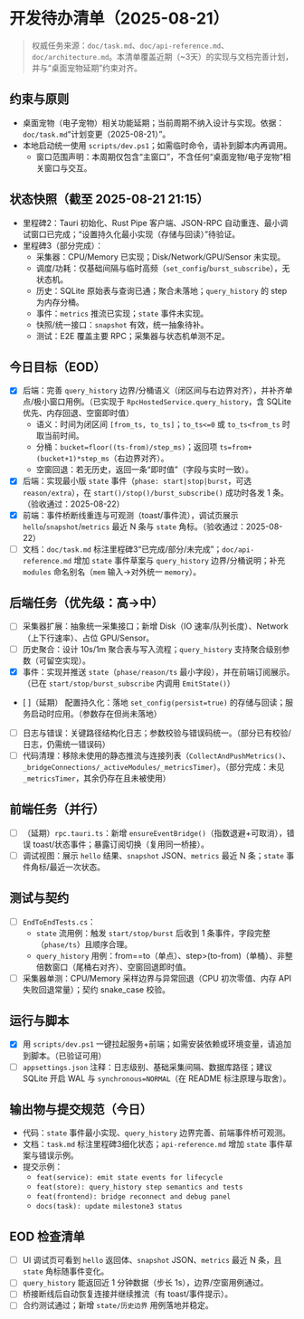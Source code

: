 # 开发待办清单（2025-08-21）

> 权威任务来源：`doc/task.md`、`doc/api-reference.md`、`doc/architecture.md`。本清单覆盖近期（~3天）的实现与文档完善计划，并与“桌面宠物延期”约束对齐。

## 约束与原则
- 桌面宠物（电子宠物）相关功能延期；当前周期不纳入设计与实现。依据：`doc/task.md`“计划变更（2025-08-21）”。
- 本地启动统一使用 `scripts/dev.ps1`；如需临时命令，请补到脚本内再调用。
  - 窗口范围声明：本周期仅包含“主窗口”，不含任何“桌面宠物/电子宠物”相关窗口与交互。

## 状态快照（截至 2025-08-21 21:15）
- 里程碑2：Tauri 初始化、Rust Pipe 客户端、JSON-RPC 自动重连、最小调试窗口已完成；“设置持久化最小实现（存储与回读）”待验证。
- 里程碑3（部分完成）：
  - 采集器：CPU/Memory 已实现；Disk/Network/GPU/Sensor 未实现。
  - 调度/功耗：仅基础间隔与临时高频（`set_config`/`burst_subscribe`），无状态机。
  - 历史：SQLite 原始表与查询已通；聚合未落地；`query_history` 的 step 为内存分桶。
  - 事件：`metrics` 推流已实现；`state` 事件未实现。
  - 快照/统一接口：`snapshot` 有效，统一抽象待补。
  - 测试：E2E 覆盖主要 RPC；采集器与状态机单测不足。

## 今日目标（EOD）
- [x] 后端：完善 `query_history` 边界/分桶语义（闭区间与右边界对齐），并补齐单点/极小窗口用例。（已实现于 `RpcHostedService.query_history`，含 SQLite 优先、内存回退、空窗即时值）
  - 语义：时间为闭区间 `[from_ts, to_ts]`；`to_ts<=0` 或 `to_ts<from_ts` 时取当前时间。
  - 分桶：`bucket=floor((ts-from)/step_ms)`；返回项 `ts=from+(bucket+1)*step_ms`（右边界对齐）。
  - 空窗回退：若无历史，返回一条“即时值”（字段与实时一致）。
- [x] 后端：实现最小版 `state` 事件（`phase: start|stop|burst`，可选 `reason/extra`），在 `start()/stop()/burst_subscribe()` 成功时各发 1 条。（验收通过：2025-08-22）
- [x] 前端：事件桥断线重连与可观测（toast/事件流），调试页展示 `hello`/`snapshot`/`metrics` 最近 N 条与 `state` 角标。（验收通过：2025-08-22）
- [ ] 文档：`doc/task.md` 标注里程碑3“已完成/部分/未完成”；`doc/api-reference.md` 增加 `state` 事件草案与 `query_history` 边界/分桶说明；补充 `modules` 命名别名（`mem` 输入→对外统一 `memory`）。

## 后端任务（优先级：高→中）
- [ ] 采集器扩展：抽象统一采集接口；新增 Disk（IO 速率/队列长度）、Network（上下行速率）、占位 GPU/Sensor。
- [ ] 历史聚合：设计 10s/1m 聚合表与写入流程；`query_history` 支持聚合级别参数（可留空实现）。
- [x] 事件：实现并推送 `state`（`phase/reason/ts` 最小字段），并在前端订阅展示。（已在 `start/stop/burst_subscribe` 内调用 `EmitState()`）
- [ ]（延期） 配置持久化：落地 `set_config(persist=true)` 的存储与回读；服务启动时应用。（参数存在但尚未落地）
- [ ] 日志与错误：关键路径结构化日志；参数校验与错误码统一。（部分已有校验/日志，仍需统一错误码）
- [ ] 代码清理：移除未使用的静态推流与连接列表（`CollectAndPushMetrics()`、`_bridgeConnections/_activeModules/_metricsTimer`）。（部分完成：未见 `_metricsTimer`，其余仍存在且未被使用）

## 前端任务（并行）
- [ ] （延期）`rpc.tauri.ts`：新增 `ensureEventBridge()`（指数退避+可取消），错误 toast/状态事件；暴露订阅切换（复用同一桥接）。
- [ ] 调试视图：展示 `hello` 结果、`snapshot` JSON、`metrics` 最近 N 条；`state` 事件角标/最近一次状态。

## 测试与契约
- [ ] `EndToEndTests.cs`：
  - `state` 流用例：触发 `start/stop/burst` 后收到 1 条事件，字段完整（`phase/ts`）且顺序合理。
  - `query_history` 用例：from==to（单点）、step>(to-from)（单桶）、非整倍数窗口（尾桶右对齐）、空窗回退即时值。
- [ ] 采集器单测：CPU/Memory 采样边界与异常回退（CPU 初次零值、内存 API 失败回退常量）；契约 snake_case 校验。

## 运行与脚本
- [x] 用 `scripts/dev.ps1` 一键拉起服务+前端；如需安装依赖或环境变量，请追加到脚本。（已验证可用）
- [ ] `appsettings.json` 注释：日志级别、基础采集间隔、数据库路径；建议 SQLite 开启 WAL 与 `synchronous=NORMAL`（在 README 标注原理与取舍）。

## 输出物与提交规范（今日）
- 代码：`state` 事件最小实现、`query_history` 边界完善、前端事件桥可观测。
- 文档：`task.md` 标注里程碑3细化状态；`api-reference.md` 增加 `state` 事件草案与错误示例。
- 提交示例：
  - `feat(service): emit state events for lifecycle`
  - `feat(store): query_history step semantics and tests`
  - `feat(frontend): bridge reconnect and debug panel`
  - `docs(task): update milestone3 status`

## EOD 检查清单
- [ ] UI 调试页可看到 `hello` 返回体、`snapshot` JSON、`metrics` 最近 N 条，且 `state` 角标随事件变化。
- [ ] `query_history` 能返回近 1 分钟数据（步长 1s），边界/空窗用例通过。
- [ ] 桥接断线后自动恢复连接并继续推流（有 toast/事件提示）。
- [ ] 合约测试通过；新增 `state/历史边界` 用例落地并稳定。
